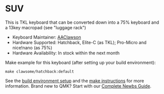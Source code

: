 # SUV

This is TKL keyboard that can be converted down into a 75% keyboard and a 13key macropad (see "luggage rack")

- Keyboard Maintainer: [AAClawson](https://github.com/AlisGraveNil)
- Hardware Supported: Hatchback, Elite-C (as TKL); Pro-Micro and nice!nano (as 75%)
- Hardware Availability: In stock within the next month

Make example for this keyboard (after setting up your build environment):

    make clawsome/hatchback:default

See the [build environment setup](https://docs.qmk.fm/#/getting_started_build_tools) and the [make instructions](https://docs.qmk.fm/#/getting_started_make_guide) for more information. Brand new to QMK? Start with our [Complete Newbs Guide](https://docs.qmk.fm/#/newbs).
